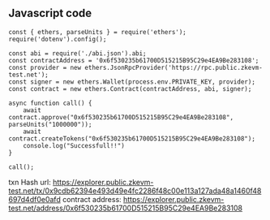 ## Javascript code

```
const { ethers, parseUnits } = require('ethers');
require('dotenv').config();

const abi = require('./abi.json').abi;
const contractAddress = '0x6f530235b61700D515215B95C29e4EA9Be283108';
const provider = new ethers.JsonRpcProvider('https://rpc.public.zkevm-test.net');
const signer = new ethers.Wallet(process.env.PRIVATE_KEY, provider);
const contract = new ethers.Contract(contractAddress, abi, signer);

async function call() {
    await contract.approve("0x6f530235b61700D515215B95C29e4EA9Be283108", parseUnits("1000000"));
    await contract.createTokens("0x6f530235b61700D515215B95C29e4EA9Be283108");
    console.log("Successfull!!")
}

call();
```
txn Hash url: https://explorer.public.zkevm-test.net/tx/0x9cdb62394e493d49e4fc2286f48c00e113a127ada48a1460f48697d4df0e0afd
contract address: https://explorer.public.zkevm-test.net/address/0x6f530235b61700D515215B95C29e4EA9Be283108
